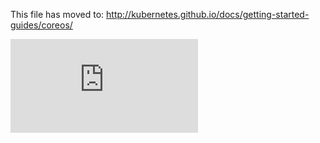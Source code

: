This file has moved to: http://kubernetes.github.io/docs/getting-started-guides/coreos/


<!-- BEGIN MUNGE: GENERATED_ANALYTICS -->
[![Analytics](https://kubernetes-site.appspot.com/UA-36037335-10/GitHub/docs/getting-started-guides/coreos.md?pixel)]()
<!-- END MUNGE: GENERATED_ANALYTICS -->

